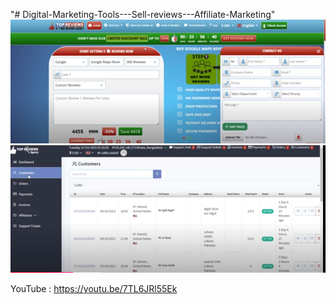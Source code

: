 "# Digital-Marketing-Tools---Sell-reviews---Affiliate-Marketing" 
<img src="Screenshot.png">
<img src="Screenshot2.png">

YouTube : https://youtu.be/7TL6JRl55Ek
